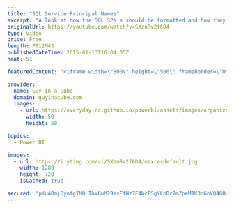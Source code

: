 ```yaml
---
title: "SQL Service Principal Names"
excerpt: "A look at how the SQL SPN's should be formatted and how they get generated.  This was based on an older blog I had published and I still get a lot of questions on this.  What SPN do I use and how does it get there? - http://blogs.msdn.com/b/psssql/archive/2010/03/09/what-spn-do-i-use-and-how-does-it-get-there.aspx"
originalUrl: https://youtube.com/watch?v=SXznRv2f6D4
type: video
price: Free
length: PT12M4S
publishedDateTime: 2015-01-13T16:04:05Z
heat: 51

featuredContent: "<iframe width=\"800\" height=\"500\" frameborder=\"0\" src=\"https://www.youtube.com/embed/SXznRv2f6D4\" allow=\"accelerometer; autoplay; encrypted-media; gyroscope; picture-in-picture\" allowfullscreen></iframe>"

provider:
  name: Guy in a Cube
  domain: guyinacube.com
  images:
    - url: https://everyday-cc.github.io/powerbi/assets/images/organizations/guyinacube.com-50x50.jpg
      width: 50
      height: 50

topics:
  - Power BI

images:
  - url: https://i.ytimg.com/vi/SXznRv2f6D4/maxresdefault.jpg
    width: 1280
    height: 720
    isCached: true

secured: "pKuARmjOynfgIMQLIhV6uM29YsEfHz7F4bcFSgYLhDr2mZpeM1K3qGnVQ4GOxGio8dHfDUQ8xnUXKM+UxmQQ6aRNSnvgWmboWJe3il5GQ8lqgxR+ut8TWKX62LyjQc6+5CTNBG6ZG8phMTBdM54C8bNfQkGytSH3vo1q7hHtS7ZD1P7HHfdRjMhKl7V17hnmT53az+Sbvvg/bHzfRLvj1dJycrjLuMHsUrYrpswdq3T98308VZQgxXg904X8G6Lghac2S0idmqCMRi9DHgLNyjejYoeYMJxekdCp2AGDIBnSctG7U7FcqvtDfngmnb+4fwwn5n4qbAxauGT+nMjAzduJ1WXIKxHgldFfurZXU4wVvUZ+MGXusEXJHImiAhPlDCrKEYEFbTmDpiOe3FMWfS46fWj+eeSBIGveWPQ7U0o=;4auwAWnW4e2ZsEw60YGtvw=="
---
```


